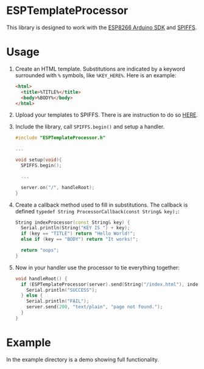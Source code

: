 # ESPTemplateProcessor

This library is designed to work with the [ESP8266 Arduino SDK](https://github.com/esp8266/Arduino) and [SPIFFS](https://github.com/esp8266/Arduino/blob/master/doc/filesystem.md).

# Usage

1. Create an HTML template. Substitutions are indicated by a keyword surrounded with `%` symbols, like `%KEY_HERE%`. Here is an example:
    ```html
    <html>
      <title>%TITLE%</title>
      <body>%BODY%</body>
    </html>
    ```

2. Upload your templates to SPIFFS. There is are instruction to do so [HERE](https://github.com/esp8266/Arduino/blob/master/doc/filesystem.md#uploading-files-to-file-system).

3. Include the library, call `SPIFFS.begin()` and setup a handler.
    ```C++
    #include "ESPTemplateProcessor.h"

    ...

    void setup(void){
      SPIFFS.begin();

      ...

      server.on("/", handleRoot);
    }
    ```

4. Create a callback method used to fill in substitutions. The callback is defined `typedef String ProcessorCallback(const String& key);`:
    ```C++
    String indexProcessor(const String& key) {
      Serial.println(String("KEY IS ") + key);
      if (key == "TITLE") return "Hello World!";
      else if (key == "BODY") return "It works!";

      return "oops";
    }
    ```

5. Now in your handler use the processor to tie everything together:
    ```C++
    void handleRoot() {
      if (ESPTemplateProcessor(server).send(String("/index.html"), indexProcessor)) {
        Serial.println("SUCCESS");
      } else {
        Serial.println("FAIL");
        server.send(200, "text/plain", "page not found.");
      }
    }
    ```

# Example

In the example directory is a demo showing full functionality.
